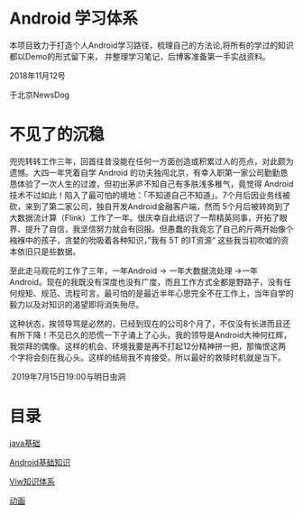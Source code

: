 # Android 学习体系

本项目致力于打造个人Android学习路径，梳理自己的方法论,将所有的学过的知识都以Demo的形式留下来，
并整理学习笔记，后博客准备第一手实战资料。

2018年11月12号

于北京NewsDog



# 不见了的沉稳

兜兜转转工作三年，回首往昔没能在任何一方面创造或积累过人的亮点，对此颇为遗憾。大四一年凭着自学 Android 的功夫独闯北京，有幸入职第一家公司勤勤恳恳体验了一次人生的过渡，但初出茅庐不知自己有多肤浅多稚气，竟觉得 Android 技术不过如此！陷入了最可怕的境地：「不知道自己不知道」。7个月后因业务线被砍，来到了第二家公司，独自开发Android金融客户端，然而 5个月后被转岗到了大数据流计算（Flink）工作了一年。很庆幸自此结识了一帮精英同事，开拓了眼界、提升了自信，我坚信努力就会有回报。但愚蠢的我竟忘了自己的斤两开始像个襁褓中的孩子，贪婪的吮吸着各种知识，”我有 5T 的IT资源“ 这些我当初吹嘘的资本依旧只是些数据。



至此走马观花的工作了三年，一年Android  -> 一年大数据流处理 ->一年Android。现在的我既没有深度也没有广度，而且工作方式全都是野路子，没有任何规矩、规范、流程可言。最可怕的是最近半年心思完全不在工作上，当年自学的毅力以及对知识的渴望即将消失殆尽。



这种状态，挨领导骂是必然的，已经到现在的公司8个月了，不仅没有长进而且还有所下降！不见已久的恐慌一下子涌上了心头。我的领导是Android大神何红辉，我崇拜的偶像。这样的机会、环境我要是再不打起12分精神拼一把，那悔恨这两个字将会刻在我心头。这样的结局我不肯接受。所以最好的救赎时机就是当下。

​																                                                                  2019年7月15日19:00与明日虫洞

# 目录

[java基础](MyNote/java基础.md)

[Android基础知识](MyNote/Android基础知识.md)

[Viw知识体系](MyNote/view知识体系.md)

[动画](MyNote/动画.md)
